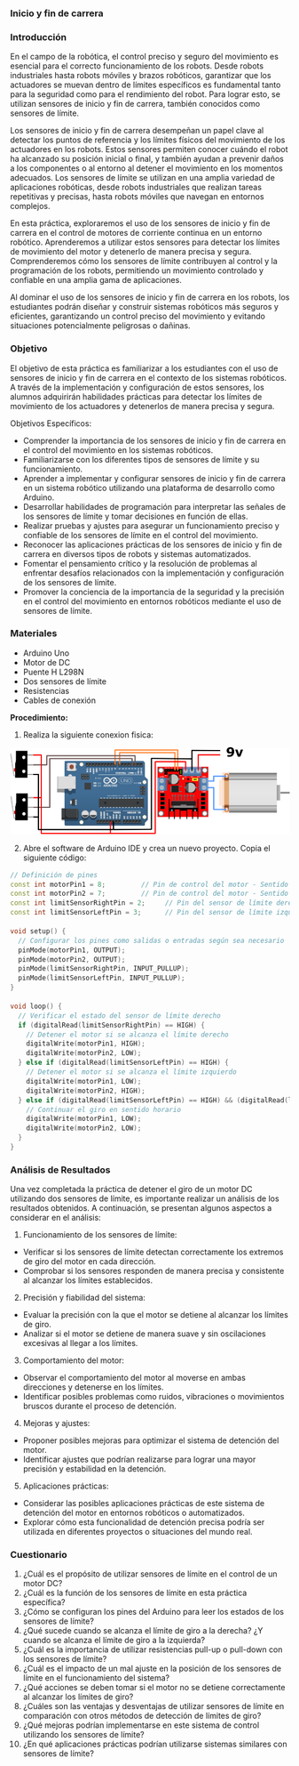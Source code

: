 ### Inicio y fin de carrera
### Introducción

En el campo de la robótica, el control preciso y seguro del movimiento es esencial para el correcto funcionamiento de los robots. Desde robots industriales hasta robots móviles y brazos robóticos, garantizar que los actuadores se muevan dentro de límites específicos es fundamental tanto para la seguridad como para el rendimiento del robot. Para lograr esto, se utilizan sensores de inicio y fin de carrera, también conocidos como sensores de límite.

Los sensores de inicio y fin de carrera desempeñan un papel clave al detectar los puntos de referencia y los límites físicos del movimiento de los actuadores en los robots. Estos sensores permiten conocer cuándo el robot ha alcanzado su posición inicial o final, y también ayudan a prevenir daños a los componentes o al entorno al detener el movimiento en los momentos adecuados. Los sensores de límite se utilizan en una amplia variedad de aplicaciones robóticas, desde robots industriales que realizan tareas repetitivas y precisas, hasta robots móviles que navegan en entornos complejos.

En esta práctica, exploraremos el uso de los sensores de inicio y fin de carrera en el control de motores de corriente continua en un entorno robótico. Aprenderemos a utilizar estos sensores para detectar los límites de movimiento del motor y detenerlo de manera precisa y segura. Comprenderemos cómo los sensores de límite contribuyen al control y la programación de los robots, permitiendo un movimiento controlado y confiable en una amplia gama de aplicaciones.

Al dominar el uso de los sensores de inicio y fin de carrera en los robots, los estudiantes podrán diseñar y construir sistemas robóticos más seguros y eficientes, garantizando un control preciso del movimiento y evitando situaciones potencialmente peligrosas o dañinas.

### Objetivo

El objetivo de esta práctica es familiarizar a los estudiantes con el uso de sensores de inicio y fin de carrera en el contexto de los sistemas robóticos. A través de la implementación y configuración de estos sensores, los alumnos adquirirán habilidades prácticas para detectar los límites de movimiento de los actuadores y detenerlos de manera precisa y segura.

Objetivos Específicos:

- Comprender la importancia de los sensores de inicio y fin de carrera en el control del movimiento en los sistemas robóticos.
- Familiarizarse con los diferentes tipos de sensores de límite y su funcionamiento.
- Aprender a implementar y configurar sensores de inicio y fin de carrera en un sistema robótico utilizando una plataforma de desarrollo como Arduino.
- Desarrollar habilidades de programación para interpretar las señales de los sensores de límite y tomar decisiones en función de ellas.
- Realizar pruebas y ajustes para asegurar un funcionamiento preciso y confiable de los sensores de límite en el control del movimiento.
- Reconocer las aplicaciones prácticas de los sensores de inicio y fin de carrera en diversos tipos de robots y sistemas automatizados.
- Fomentar el pensamiento crítico y la resolución de problemas al enfrentar desafíos relacionados con la implementación y configuración de los sensores de límite.
- Promover la conciencia de la importancia de la seguridad y la precisión en el control del movimiento en entornos robóticos mediante el uso de sensores de límite.

### Materiales

- Arduino Uno
- Motor de DC
- Puente H L298N
- Dos sensores de límite
- Resistencias
- Cables de conexión

**Procedimiento:**
1. Realiza la siguiente conexion fisica:

![Diagrama de conexion](./Images/P4.png)

2. Abre el software de Arduino IDE y crea un nuevo proyecto.
Copia el siguiente código:

```cpp
// Definición de pines
const int motorPin1 = 8;         // Pin de control del motor - Sentido 1
const int motorPin2 = 7;         // Pin de control del motor - Sentido 2
const int limitSensorRightPin = 2;     // Pin del sensor de límite derecho
const int limitSensorLeftPin = 3;      // Pin del sensor de límite izquierdo

void setup() {
  // Configurar los pines como salidas o entradas según sea necesario
  pinMode(motorPin1, OUTPUT);
  pinMode(motorPin2, OUTPUT);
  pinMode(limitSensorRightPin, INPUT_PULLUP);
  pinMode(limitSensorLeftPin, INPUT_PULLUP);
}

void loop() {
  // Verificar el estado del sensor de límite derecho
  if (digitalRead(limitSensorRightPin) == HIGH) {
    // Detener el motor si se alcanza el límite derecho
    digitalWrite(motorPin1, HIGH);
    digitalWrite(motorPin2, LOW);
  } else if (digitalRead(limitSensorLeftPin) == HIGH) {
    // Detener el motor si se alcanza el límite izquierdo
    digitalWrite(motorPin1, LOW);
    digitalWrite(motorPin2, HIGH);
  } else if (digitalRead(limitSensorLeftPin) == HIGH) && (digitalRead(limitSensorRightPin) == HIGH) {
    // Continuar el giro en sentido horario
    digitalWrite(motorPin1, LOW);
    digitalWrite(motorPin2, LOW);
  }
}
```

### Análisis de Resultados

Una vez completada la práctica de detener el giro de un motor DC utilizando dos sensores de límite, es importante realizar un análisis de los resultados obtenidos. A continuación, se presentan algunos aspectos a considerar en el análisis:

1. Funcionamiento de los sensores de límite:
- Verificar si los sensores de límite detectan correctamente los extremos de giro del motor en cada dirección.
- Comprobar si los sensores responden de manera precisa y consistente al alcanzar los límites establecidos.
2. Precisión y fiabilidad del sistema:
- Evaluar la precisión con la que el motor se detiene al alcanzar los límites de giro.
- Analizar si el motor se detiene de manera suave y sin oscilaciones excesivas al llegar a los límites.
3. Comportamiento del motor:
- Observar el comportamiento del motor al moverse en ambas direcciones y detenerse en los límites.
- Identificar posibles problemas como ruidos, vibraciones o movimientos bruscos durante el proceso de detención.
4. Mejoras y ajustes:
- Proponer posibles mejoras para optimizar el sistema de detención del motor.
- Identificar ajustes que podrían realizarse para lograr una mayor precisión y estabilidad en la detención.
5. Aplicaciones prácticas:
- Considerar las posibles aplicaciones prácticas de este sistema de detención del motor en entornos robóticos o automatizados.
- Explorar cómo esta funcionalidad de detención precisa podría ser utilizada en diferentes proyectos o situaciones del mundo real.

### Cuestionario

1. ¿Cuál es el propósito de utilizar sensores de límite en el control de un motor DC?
2. ¿Cuál es la función de los sensores de límite en esta práctica específica?
3. ¿Cómo se configuran los pines del Arduino para leer los estados de los sensores de límite?
4. ¿Qué sucede cuando se alcanza el límite de giro a la derecha? ¿Y cuando se alcanza el límite de giro a la izquierda?
5. ¿Cuál es la importancia de utilizar resistencias pull-up o pull-down con los sensores de límite?
6. ¿Cuál es el impacto de un mal ajuste en la posición de los sensores de límite en el funcionamiento del sistema?
7. ¿Qué acciones se deben tomar si el motor no se detiene correctamente al alcanzar los límites de giro?
8. ¿Cuáles son las ventajas y desventajas de utilizar sensores de límite en comparación con otros métodos de detección de límites de giro?
9. ¿Qué mejoras podrían implementarse en este sistema de control utilizando los sensores de límite?
10. ¿En qué aplicaciones prácticas podrían utilizarse sistemas similares con sensores de límite?
